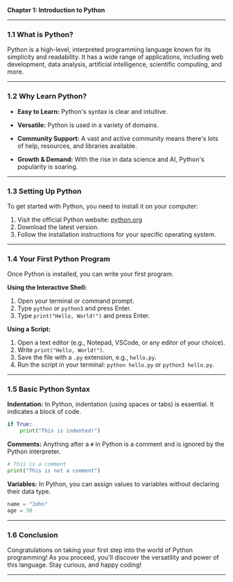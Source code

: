 **Chapter 1: Introduction to Python**

---

### **1.1 What is Python?**

Python is a high-level, interpreted programming language known for its simplicity and readability. It has a wide range of applications, including web development, data analysis, artificial intelligence, scientific computing, and more.

---

### **1.2 Why Learn Python?**

- **Easy to Learn:** Python's syntax is clear and intuitive.
  
- **Versatile:** Python is used in a variety of domains.

- **Community Support:** A vast and active community means there's lots of help, resources, and libraries available.

- **Growth & Demand:** With the rise in data science and AI, Python's popularity is soaring.

---

### **1.3 Setting Up Python**

To get started with Python, you need to install it on your computer:

1. Visit the official Python website: [python.org](https://www.python.org/)
2. Download the latest version.
3. Follow the installation instructions for your specific operating system.

---

### **1.4 Your First Python Program**

Once Python is installed, you can write your first program.

**Using the Interactive Shell:**

1. Open your terminal or command prompt.
2. Type `python` or `python3` and press Enter.
3. Type `print("Hello, World!")` and press Enter.

**Using a Script:**

1. Open a text editor (e.g., Notepad, VSCode, or any editor of your choice).
2. Write `print("Hello, World!")`.
3. Save the file with a `.py` extension, e.g., `hello.py`.
4. Run the script in your terminal: `python hello.py` or `python3 hello.py`.

---

### **1.5 Basic Python Syntax**

**Indentation:** In Python, indentation (using spaces or tabs) is essential. It indicates a block of code.

```python
if True:
    print("This is indented!")
```

**Comments:** Anything after a `#` in Python is a comment and is ignored by the Python interpreter.

```python
# This is a comment
print("This is not a comment")
```

**Variables:** In Python, you can assign values to variables without declaring their data type.

```python
name = "John"
age = 30
```

---

### **1.6 Conclusion**

Congratulations on taking your first step into the world of Python programming! As you proceed, you'll discover the versatility and power of this language. Stay curious, and happy coding!

---
